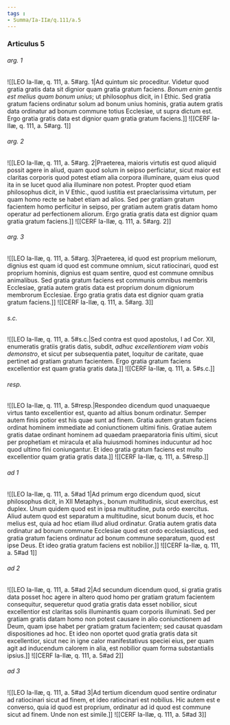 ```yaml
---
tags : 
- Summa/Ia-IIæ/q.111/a.5
---
```


### Articulus 5

###### arg. 1
![[LEO Ia-IIæ, q. 111, a. 5#arg. 1|Ad quintum sic proceditur. Videtur quod gratia gratis data sit dignior quam gratia gratum faciens. *Bonum enim gentis est melius quam bonum unius*; ut philosophus dicit, in I Ethic. Sed gratia gratum faciens ordinatur solum ad bonum unius hominis, gratia autem gratis data ordinatur ad bonum commune totius Ecclesiae, ut supra dictum est. Ergo gratia gratis data est dignior quam gratia gratum faciens.]]
![[CERF Ia-IIæ, q. 111, a. 5#arg. 1]]

###### arg. 2
![[LEO Ia-IIæ, q. 111, a. 5#arg. 2|Praeterea, maioris virtutis est quod aliquid possit agere in aliud, quam quod solum in seipso perficiatur, sicut maior est claritas corporis quod potest etiam alia corpora illuminare, quam eius quod ita in se lucet quod alia illuminare non potest. Propter quod etiam philosophus dicit, in V Ethic., quod iustitia est praeclarissima virtutum, per quam homo recte se habet etiam ad alios. Sed per gratiam gratum facientem homo perficitur in seipso, per gratiam autem gratis datam homo operatur ad perfectionem aliorum. Ergo gratia gratis data est dignior quam gratia gratum faciens.]]
![[CERF Ia-IIæ, q. 111, a. 5#arg. 2]]

###### arg. 3
![[LEO Ia-IIæ, q. 111, a. 5#arg. 3|Praeterea, id quod est proprium meliorum, dignius est quam id quod est commune omnium, sicut ratiocinari, quod est proprium hominis, dignius est quam sentire, quod est commune omnibus animalibus. Sed gratia gratum faciens est communis omnibus membris Ecclesiae, gratia autem gratis data est proprium donum digniorum membrorum Ecclesiae. Ergo gratia gratis data est dignior quam gratia gratum faciens.]]
![[CERF Ia-IIæ, q. 111, a. 5#arg. 3]]

###### s.c.
![[LEO Ia-IIæ, q. 111, a. 5#s.c.|Sed contra est quod apostolus, I ad Cor. XII, enumeratis gratiis gratis datis, subdit, *adhuc excellentiorem viam vobis demonstro*, et sicut per subsequentia patet, loquitur de caritate, quae pertinet ad gratiam gratum facientem. Ergo gratia gratum faciens excellentior est quam gratia gratis data.]]
![[CERF Ia-IIæ, q. 111, a. 5#s.c.]]

###### resp.
![[LEO Ia-IIæ, q. 111, a. 5#resp.|Respondeo dicendum quod unaquaeque virtus tanto excellentior est, quanto ad altius bonum ordinatur. Semper autem finis potior est his quae sunt ad finem. Gratia autem gratum faciens ordinat hominem immediate ad coniunctionem ultimi finis. Gratiae autem gratis datae ordinant hominem ad quaedam praeparatoria finis ultimi, sicut per prophetiam et miracula et alia huiusmodi homines inducuntur ad hoc quod ultimo fini coniungantur. Et ideo gratia gratum faciens est multo excellentior quam gratia gratis data.]]
![[CERF Ia-IIæ, q. 111, a. 5#resp.]]

###### ad 1
![[LEO Ia-IIæ, q. 111, a. 5#ad 1|Ad primum ergo dicendum quod, sicut philosophus dicit, in XII Metaphys., bonum multitudinis, sicut exercitus, est duplex. Unum quidem quod est in ipsa multitudine, puta ordo exercitus. Aliud autem quod est separatum a multitudine, sicut bonum ducis, et hoc melius est, quia ad hoc etiam illud aliud ordinatur. Gratia autem gratis data ordinatur ad bonum commune Ecclesiae quod est ordo ecclesiasticus, sed gratia gratum faciens ordinatur ad bonum commune separatum, quod est ipse Deus. Et ideo gratia gratum faciens est nobilior.]]
![[CERF Ia-IIæ, q. 111, a. 5#ad 1]]

###### ad 2
![[LEO Ia-IIæ, q. 111, a. 5#ad 2|Ad secundum dicendum quod, si gratia gratis data posset hoc agere in altero quod homo per gratiam gratum facientem consequitur, sequeretur quod gratia gratis data esset nobilior, sicut excellentior est claritas solis illuminantis quam corporis illuminati. Sed per gratiam gratis datam homo non potest causare in alio coniunctionem ad Deum, quam ipse habet per gratiam gratum facientem; sed causat quasdam dispositiones ad hoc. Et ideo non oportet quod gratia gratis data sit excellentior, sicut nec in igne calor manifestativus speciei eius, per quam agit ad inducendum calorem in alia, est nobilior quam forma substantialis ipsius.]]
![[CERF Ia-IIæ, q. 111, a. 5#ad 2]]

###### ad 3
![[LEO Ia-IIæ, q. 111, a. 5#ad 3|Ad tertium dicendum quod sentire ordinatur ad ratiocinari sicut ad finem, et ideo ratiocinari est nobilius. Hic autem est e converso, quia id quod est proprium, ordinatur ad id quod est commune sicut ad finem. Unde non est simile.]]
![[CERF Ia-IIæ, q. 111, a. 5#ad 3]]


